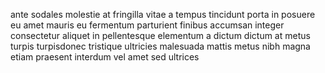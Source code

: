 ante sodales molestie at fringilla vitae a tempus tincidunt porta in posuere eu
amet mauris eu fermentum parturient finibus accumsan integer consectetur
aliquet in pellentesque elementum a dictum dictum at metus turpis turpisdonec
tristique ultricies malesuada mattis metus nibh magna etiam praesent interdum
vel amet sed ultrices